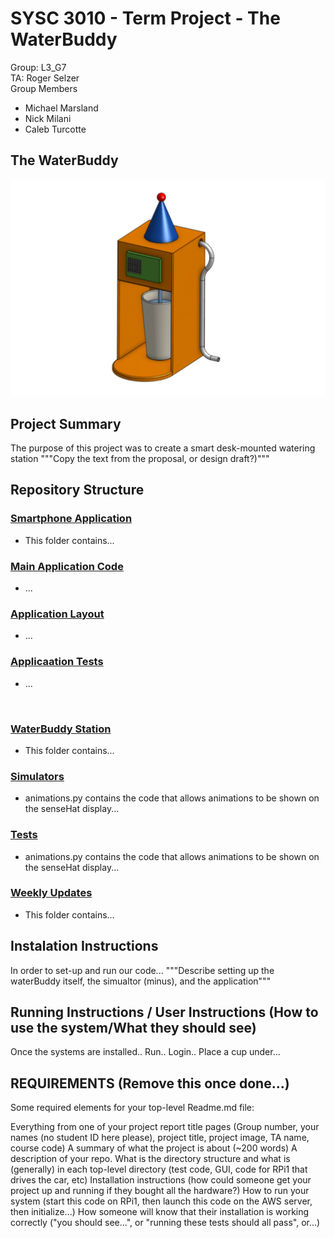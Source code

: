 # SYSC 3010 - Term Project - The WaterBuddy
Group: L3_G7  
TA: Roger Selzer  
Group Members
  - Michael Marsland
  - Nick Milani
  - Caleb Turcotte

## The WaterBuddy
![alt text](water_buddy_design.png)


## Project Summary
The purpose of this project was to create a smart desk-mounted watering station
"""Copy the text from the proposal, or design draft?)"""

## Repository Structure
### [Smartphone Application](Application/WaterBuddy)
  - This folder contains...
### [Main Application Code](Application/WaterBuddy/app/src/main/java/com/application/waterbuddy)
  - ...
### [Application Layout](Application\WaterBuddy\app\src\main\res\layout)
  - ...
### [Applicaation Tests](Application\WaterBuddy\app\src\test\java\com\application\waterbuddy)
  - ...
<br>

### [WaterBuddy Station](WaterBuddy)
  - This folder contains...  
### [Simulators](WaterBuddy/Simulators/)
  - animations.py contains the code that allows animations to be shown on the senseHat display...
### [Tests](WaterBuddy/Tests)
  - animations.py contains the code that allows animations to be shown on the senseHat display...
### [Weekly Updates](WeeklyUpdates)
  - This folder contains...

## Instalation Instructions
In order to set-up and run our code...
"""Describe setting up the waterBuddy itself, the simualtor (minus), and the application"""

## Running Instructions / User Instructions (How to use the system/What they should see)
Once the systems are installed.. Run.. Login.. Place a cup under...



## REQUIREMENTS (Remove this once done...)
Some required elements for your top-level Readme.md file:

Everything from one of your project report title pages (Group number, your names (no student ID here please), project title, project image, TA name, course code)
A summary of what the project is about (~200 words)
A description of your repo. What is the directory structure and what is (generally) in each top-level directory (test code, GUI, code for RPi1 that drives the car, etc)
Installation instructions (how could someone get your project up and running if they bought all the hardware?)
How to run your system (start this code on RPi1, then launch this code on the AWS server, then initialize...)
How someone will know that their installation is working correctly ("you should see...", or "running these tests should all pass", or...)
